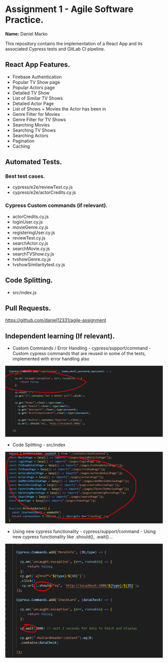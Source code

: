 
# Assignment 1 - Agile Software Practice.

__Name:__ Daniel Marko

This repository contains the implementation of a React App and its associated Cypress tests and GitLab CI pipeline.

## React App Features.
 
+ Firebase Authentication
+ Popular TV Show page
+ Popular Actors page
+ Detailed TV Show
+ List of Similar TV Shows
+ Detailed Actor Page
+ List of Shows + Movies the Actor has been in
+ Genre Filter for Movies
+ Genre Filter for TV Shows
+ Searching Movies 
+ Searching TV Shows
+ Searching Actors
+ Pagination
+ Caching

## Automated Tests.

### Best test cases.

+ cypress/e2e/reviewTest.cy.js
+ cypress/e2e/actorCredits.cy.js

### Cypress Custom commands (if relevant).

+ actorCredits.cy.js
+ loginUser.cy.js
+ movieGenre.cy.js
+ registeringUser.cy.js
+ reviewTest.cy.js
+ searchActor.cy.js
+ searchMovie.cy.js
+ searchTVShow.cy.js
+ tvshowGenre.cy.js
+ tvshowSimilaritytest.cy.js


## Code Splitting.

+ src/index.js

## Pull Requests.

https://github.com/daniel12331/agile-assignment

## Independent learning (If relevant).

+ Custom Commands / Error Handling - cypress/support/command - Custom cypress commands that are reused in some of the tests, implemented with error handling also

![](./images/Screenshot_1.png)

+ Code Splitting - src/index

![](./images/Screenshot_2.png)

+ Using new cypress functionality - cypress/support/command - Using new cypress functionality like .should(), .wait()...

![](./images/Screenshot_3.png)
